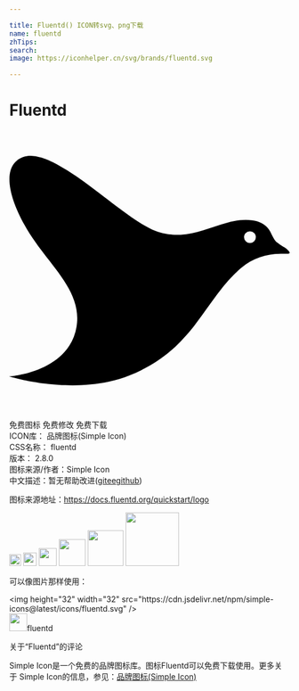 ```yaml
---

title: Fluentd() ICON转svg、png下载
name: fluentd
zhTips: 
search: 
image: https://iconhelper.cn/svg/brands/fluentd.svg

---
```


# Fluentd  <small style="font-size: 60%;font-weight: 100"></small>

<div id="svg" class="svg-wrap">
<svg role="img" viewBox="0 0 24 24" xmlns="http://www.w3.org/2000/svg"><title>Fluentd icon</title><path d="M1.83 2.195C1.279 2.191.8 2.377.425 2.82-.429 3.823.03 6.135 1.787 8.917l.02.028a10.177 10.177 0 0 0 .197.297c1.733 2.579 4.249 4.677 3.743 7.586a4.28 4.28 0 0 1-.599 1.564C3.615 20.797.003 21.047.003 21.047l.042.001-.045.005s4.355 1.344 8.533.438c.598-.13 1.192-.305 1.769-.537a12.331 12.331 0 0 0 .023-.01c.343-.138.667-.284.975-.437a12.331 12.331 0 0 0 .282-.145c.285-.15.556-.306.814-.467a12.331 12.331 0 0 0 .152-.095c.316-.204.61-.416.888-.635a12.331 12.331 0 0 0 .146-.116c.164-.134.323-.27.476-.407a12.331 12.331 0 0 0 .123-.105l.036-.04c.008-.008.015-.016.024-.023a12.842 12.842 0 0 0 .86-.888c.05-.056.1-.112.148-.169.059-.068.118-.135.175-.203l.1-.123c.127-.154.25-.31.372-.465l.032-.042c.679-.88 1.28-1.779 1.933-2.639l.216-.278c.294-.374.6-.74.932-1.091l.03-.031c.108-.114.22-.226.334-.337l.07-.067a10.997 10.997 0 0 1 .264-.243c.036-.032.072-.065.109-.096a5.003 5.003 0 0 1 .374-.293c.012-.01.025-.018.038-.027a5.003 5.003 0 0 1 .85-.48l-.065.03.022-.01.06-.027a5.623 5.623 0 0 1 1.63-.412h.001a5.623 5.623 0 0 1 .533-.026h.07a5.623 5.623 0 0 1 .115.002l.428-.003a.204.204 0 0 0 .088-.016c.062-.03.047-.102-.012-.186a1.38 1.38 0 0 0-.39-.343 3.688 3.688 0 0 1-.098-.052 3.871 3.871 0 0 1-.036-.022 3.688 3.688 0 0 1-.256-.161 3.871 3.871 0 0 1-.129-.096 3.688 3.688 0 0 1-.193-.15c-.205-.2-.432-.733-.523-.888a2.05 2.05 0 0 0-.24-.33c-.272-.306-.665-.533-1.302-.615-.891-.115-1.727.072-2.565.333l.1-.035c-1.168.354-2.334.87-3.655.94h-.04a5.553 5.553 0 0 1-.668-.01l-.06-.004a5.473 5.473 0 0 1-1.16-.233c-1.312-.412-3.154-1.88-5.047-3.316a113.017 113.017 0 0 0-.651-.49 51.56 51.56 0 0 0-.789-.58l-.222-.155-.236-.166-.086-.06a17.622 17.622 0 0 0-1.612-.997l-.019-.01a10.036 10.036 0 0 0-.367-.186c-.039-.019-.078-.035-.117-.053a7.732 7.732 0 0 0-.548-.23l-.05-.017a5.023 5.023 0 0 0-.316-.101l-.026-.007a3.055 3.055 0 0 0-.816-.125zM20.6 8.641a.504.5 0 0 1 .505.5.504.5 0 0 1-.505.5.504.5 0 0 1-.504-.5.504.5 0 0 1 .504-.5z"/></svg>
</div>
<detail full-name='fluentd'></detail>

<div class="detail-page">
<p>
<span><span class="badge-success badge">免费图标</span> <span class="badge-success badge">免费修改</span>  <span class="badge-success badge">免费下载</span> </span>
<br/>
<span>
ICON库：
<span class="badge-secondary badge">品牌图标(Simple Icon)</span> 
</span>
<br/>
<span>
CSS名称：
<span class="badge-secondary badge">fluentd</span> 
</span>

<br/>
<span>
版本：
<span class="badge-secondary badge">2.8.0</span> 
</span>
<br/>
<span>图标来源/作者：<span class="badge-light badge">Simple Icon</span></span> 
<br/>
<span class="zh-detail">中文描述：暂无<span class="help-link"><span>帮助改进</span>(<a href="https://gitee.com/liuwave/icon-helper/edit/master/json/brands/fluentd.json" target="_blank" rel="noopener noreferrer">gitee</a><a href="https://github.com/liuwave/icon-helper/edit/master/json/brands/fluentd.json" target="_blank" rel="noopener noreferrer">github</a></span>)</span><br/>
</p>
</div><div class="description description alert alert-light"><p>图标来源地址：<a href="https://docs.fluentd.org/quickstart/logo" target="_blank" rel="noopener noreferrer">https://docs.fluentd.org/quickstart/logo</a></p></div>
<div class="alert alert-dark">
<img height="21" width="21" src="https://cdn.jsdelivr.net/npm/simple-icons@latest/icons/fluentd.svg" />
<img height="24" width="24" src="https://cdn.jsdelivr.net/npm/simple-icons@latest/icons/fluentd.svg" />
<img height="32" width="32" src="https://cdn.jsdelivr.net/npm/simple-icons@latest/icons/fluentd.svg" />
<img height="48" width="48" src="https://cdn.jsdelivr.net/npm/simple-icons@latest/icons/fluentd.svg" />
<img height="64" width="64" src="https://cdn.jsdelivr.net/npm/simple-icons@latest/icons/fluentd.svg" />
<img height="96" width="96" src="https://cdn.jsdelivr.net/npm/simple-icons@latest/icons/fluentd.svg" />

</div>
<div>
  <p>可以像图片那样使用：    
  </p>
  <div class="alert alert-primary" style="font-size: 14px">
    &lt;img height="32" width="32" src="https://cdn.jsdelivr.net/npm/simple-icons@latest/icons/fluentd.svg" /&gt;
    <copy-btn content='<img height="32" width="32" src="https://cdn.jsdelivr.net/npm/simple-icons@latest/icons/fluentd.svg" />'></copy-btn>
  </div>
  <div class="alert alert-secondary">
    <img height="32" width="32" src="https://cdn.jsdelivr.net/npm/simple-icons@latest/icons/fluentd.svg" />fluentd
    <copy-btn content="fluentd" btn-title="复制图标名称"></copy-btn>
  </div>
</div>

<Vssue title="关于“Fluentd”的评论" >关于“Fluentd”的评论</Vssue>


<div><p>Simple Icon是一个免费的品牌图标库。图标Fluentd可以免费下载使用。更多关于  Simple Icon的信息，参见：<a target="_blank" href="https://iconhelper.cn/brands.html">品牌图标(Simple Icon)</a>
</p></div>
